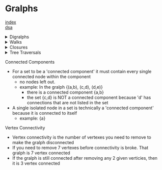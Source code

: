 

# Gralphs #
[index](index.md) </br>
[dsa](dsa.md) </br>



<details> <summary>Digralphs</summary>


- An edge is the arrow in the gralph
    - Head of an edge is a the arrowhead
    - tail is the end without the head
- Vertex is a node on the relation gralph
    - In-degrees of a vertex: number of edges pointing into the edge 
    - out-degrees of a vertex: the numver of edges pointint out of a edge


- Reflexive property
    - every value in the set must have at least one mapping to itself
        - Example: [(a,a), (a,b), (b,b)]
    - AntiReflexive sets cannot contain values that refer to themselves
        - Example: [(b,a), (a,b)]

- Symmetric property
    - If A points to B, then B must point to A. All connections are two way.
        - Example: [(b,a), (a,b)]
    - AntiSemetric relations cannot contain semetric pairs
        - Example: [(a,b), (b,b)]

- Transitive Property
    - If 'a' points to 'b', then 'b' must point to 'a'
        - Example: [(a,b), (b,c), (c,a)]

- Regular Property
    - Every vertex has the same degree




</summary> </details>





<details> <summary>Walks</summary>




    - Length is the number of edges
    - a path is a walk if no vertex is repeated within the walk

- Closed walk
    - a walk that starts and ends on the same node





#### trails ####
    - A special type of walk
    - No repeated edges


- Circuit
    - a closed trail
    - no repeated edges
    - a walk in which the first vertex is the same as the last vertex




#### Paths ####
    - no reapeated edges
    - no repeated verticies
    - Both a walk and a trail

- Cycle 
    - a closed path
    - no repeated edges
    - no reapeated verticies


#### Trees ####
- Undirected
- Contains no cycles
- Is connected


</summary> </details>





<details> <summary>Closures</summary>




- Composite relations
    - $S \circ R$ = (a,c):b such that aRb and bSc
    - $R \circ R = R^2$ The squared notations means a composite with itself
    - Self composites replace transitive relations with direct relations
    - Self composites replace symmetric relations with reflexive ones
    - Closure is like addition, or a union
        - anti-reflexive closure is impossible
        - reflexive closure is possible
        - transitive closure is possible

    - Gralph power theorm
        - Undirected gralph G
        - Self composited k times
        - $G^k$


- Transitive closures
    - Represented by $R^+$
    - Union with the largest walk
    - Include all of the edges (arrows) from every stage in the end product
    $$R^+ = R^5 \cup R^4 \cup R^3 \cup R^2 \cup R^1$$




</summary> </details>






<details> <summary>Tree Traversals</summary>


Inorder Traversal
- LVR order: left, vertex, right

Preorder Traversal
- VLR order: vertex, left, right

Postorder Traversal
- LRV order: left, right, vertex



For n nodes, there are n - 1 edges

- The LEVEL of a node is its distance from the root
- The HEIGHT of a tree is the level of the node with the highest level in the tree
- The INTERNAL node is simply any node that isn't a leaf



- A leaf of an unrooted tree is a vertex of degree 1

- A tree contains no cycles
    - $\therefore$ There is ONLY one path between any two nodes in a tree


- The 'ARY' is the maximum number of children a node can have
- In a FULL tree every node has the maximum number of possible children
- A COMPLETE tree is a type of full tree where all leafs have the same level.
    - Perfect tryangle


</summary> </details>




Connected Components
- For a set to be a 'connected component' it must contain every single connected node within the component
    - no nodes left out.
    - example: In the gralph {(a,b), (c,d), (d,e)} 
        - there is a connected component {a,b}
        - the set {c,d} is NOT a connected component because 'd' has connections that are not listed in the set
- A single isolated node in a set is technically a 'connected component' because it is connected to itself
    - example: {a}



Vertex Connectivity
- Vertex connectivity is the number of vertexes you need to remove to make the gralph disconnected
- If you need to remove 7 vertexes before connectivity is broke. That gralph is 7 vertex connected
- If the gralph is still connected after removing any 2 given verticies, then it is 3 vertex connected


